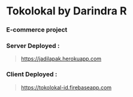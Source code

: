 # Tokolokal by Darindra R
### E-commerce project

### Server Deployed : 
> https://jadilapak.herokuapp.com

### Client Deployed :
> https://tokolokal-id.firebaseapp.com
